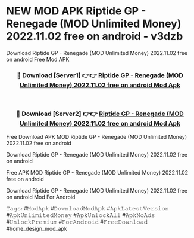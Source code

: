 # NEW MOD APK Riptide GP - Renegade (MOD Unlimited Money) 2022.11.02 free on android - v3dzb
Download Riptide GP - Renegade (MOD Unlimited Money) 2022.11.02 free on android Free Mod APK

<div align="center">
<h3>🔴 Download [Server1] 👉👉 <a href="https://apk-comot.site?title=Riptide_GP_-_Renegade_(MOD_Unlimited_Money)_2022.11.02_free_on_android">Riptide GP - Renegade (MOD Unlimited Money) 2022.11.02 free on android Mod Apk</a></h3><br>

<h3>🔴 Download [Server2] 👉👉 <a href="https://apk-comot.site?title=Riptide_GP_-_Renegade_(MOD_Unlimited_Money)_2022.11.02_free_on_android">Riptide GP - Renegade (MOD Unlimited Money) 2022.11.02 free on android Mod Apk</a></h3>
</div>


Free Download APK MOD Riptide GP - Renegade (MOD Unlimited Money) 2022.11.02 free on android

Download Riptide GP - Renegade (MOD Unlimited Money) 2022.11.02 free on android 

Free APK MOD Riptide GP - Renegade (MOD Unlimited Money) 2022.11.02 free on android 

Download Riptide GP - Renegade (MOD Unlimited Money) 2022.11.02 free on android Mod For Android

𝚃𝚊𝚐𝚜: #𝙼𝚘𝚍𝙰𝚙𝚔 #𝙳𝚘𝚠𝚗𝚕𝚘𝚊𝚍𝙼𝚘𝚍𝙰𝚙𝚔 #𝙰𝚙𝚔𝙻𝚊𝚝𝚎𝚜𝚝𝚅𝚎𝚛𝚜𝚒𝚘𝚗 #𝙰𝚙𝚔𝚄𝚗𝚕𝚒𝚖𝚒𝚝𝚎𝚍𝙼𝚘𝚗𝚎𝚢 #𝙰𝚙𝚔𝚄𝚗𝚕𝚘𝚌𝚔𝙰𝚕𝚕 #𝙰𝚙𝚔𝙽𝚘𝙰𝚍𝚜 #𝚄𝚗𝚕𝚘𝚌𝚔𝙿𝚛𝚎𝚖𝚒𝚞𝚖 #𝙵𝚘𝚛𝙰𝚗𝚍𝚛𝚘𝚒𝚍 #𝙵𝚛𝚎𝚎𝙳𝚘𝚠𝚗𝚕𝚘𝚊𝚍 #home_design_mod_apk